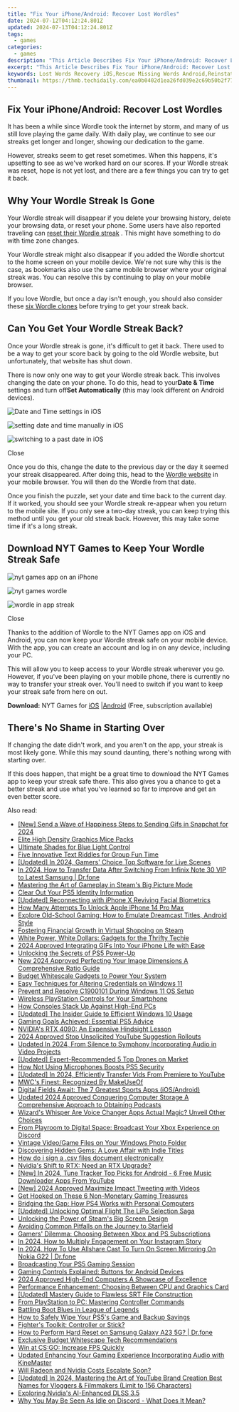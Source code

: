 ```yaml
---
title: "Fix Your iPhone/Android: Recover Lost Wordles"
date: 2024-07-12T04:12:24.801Z
updated: 2024-07-13T04:12:24.801Z
tags:
  - games
categories:
  - games
description: "This Article Describes Fix Your iPhone/Android: Recover Lost Wordles"
excerpt: "This Article Describes Fix Your iPhone/Android: Recover Lost Wordles"
keywords: Lost Words Recovery iOS,Rescue Missing Words Android,Reinstate Vanished Words iPhone,Restore Lose Words Android,Find Mislaid Words iPhone,Regain Misplaced Words Android,Rediscover Lost Words iOS
thumbnail: https://thmb.techidaily.com/ea0b0402d1ea26fd039e2c69b50b2f77be9bc5a66db4bea78463e158540cfbfa.jpg
---
```


## Fix Your iPhone/Android: Recover Lost Wordles

 It has been a while since Wordle took the internet by storm, and many of us still love playing the game daily. With daily play, we continue to see our streaks get longer and longer, showing our dedication to the game.

 However, streaks seem to get reset sometimes. When this happens, it's upsetting to see as we've worked hard on our scores. If your Wordle streak was reset, hope is not yet lost, and there are a few things you can try to get it back.

## Why Your Wordle Streak Is Gone

 Your Wordle streak will disappear if you delete your browsing history, delete your browsing data, or reset your phone. Some users have also reported traveling can [reset their Wordle streak](https://www.makeuseof.com/how-to-reset-wordle-streak-iphone-android/) . This might have something to do with time zone changes.

 Your Wordle streak might also disappear if you added the Wordle shortcut to the home screen on your mobile device. We're not sure why this is the case, as bookmarks also use the same mobile browser where your original streak was. You can resolve this by continuing to play on your mobile browser.

 If you love Wordle, but once a day isn't enough, you should also consider these [six Wordle clones](https://www.makeuseof.com/best-wordle-clones-for-iphone/) before trying to get your streak back.

## Can You Get Your Wordle Streak Back?

 Once your Wordle streak is gone, it's difficult to get it back. There used to be a way to get your score back by going to the old Wordle website, but unfortunately, that website has shut down.

 There is now only one way to get your Wordle streak back. This involves changing the date on your phone. To do this, head to your**Date & Time** settings and turn off**Set Automatically** (this may look different on Android devices).

![Date and Time settings in iOS](https://static1.makeuseofimages.com/wordpress/wp-content/uploads/2023/08/date-and-time-settings-in-ios.jpg)

![setting date and time manually in iOS](https://static1.makeuseofimages.com/wordpress/wp-content/uploads/2023/08/setting-date-and-time-manually-in-ios.jpg)

![switching to a past date in iOS](https://static1.makeuseofimages.com/wordpress/wp-content/uploads/2023/08/switching-to-a-past-date-in-ios.jpg)

Close

 Once you do this, change the date to the previous day or the day it seemed your streak disappeared. After doing this, head to the [Wordle website](https://www.nytimes.com/games/wordle/index.html) in your mobile browser. You will then do the Wordle from that date.

 Once you finish the puzzle, set your date and time back to the current day. If it worked, you should see your Wordle streak re-appear when you return to the mobile site. If you only see a two-day streak, you can keep trying this method until you get your old streak back. However, this may take some time if it's a long streak.

## Download NYT Games to Keep Your Wordle Streak Safe
![nyt games app on an iPhone](https://static1.makeuseofimages.com/wordpress/wp-content/uploads/2023/08/nyt-games-app.jpg)

![nyt games wordle](https://static1.makeuseofimages.com/wordpress/wp-content/uploads/2023/08/nyt-games-wordle.jpg)

![wordle in app streak](https://static1.makeuseofimages.com/wordpress/wp-content/uploads/2023/08/wordle-in-app-streak.jpg)

Close

 Thanks to the addition of Wordle to the NYT Games app on iOS and Android, you can now keep your Wordle streak safe on your mobile device. With the app, you can create an account and log in on any device, including your PC.

 This will allow you to keep access to your Wordle streak wherever you go. However, if you've been playing on your mobile phone, there is currently no way to transfer your streak over. You'll need to switch if you want to keep your streak safe from here on out.

**Download:** NYT Games for [iOS](https://apps.apple.com/us/app/nyt-games-word-games-sudoku/id307569751) |[Android](https://www.anrdoezrs.net/links/7251228/type/dlg/sid/UUmuoUeUpU2008796/https://play.google.com/store/apps/details?id=com.nytimes.crossword&hl=en%5FUS&gl=US) (Free, subscription available)

## There's No Shame in Starting Over

 If changing the date didn't work, and you aren't on the app, your streak is most likely gone. While this may sound daunting, there's nothing wrong with starting over.

 If this does happen, that might be a great time to download the NYT Games app to keep your streak safe there. This also gives you a chance to get a better streak and use what you've learned so far to improve and get an even better score.


<ins class="adsbygoogle"
     style="display:block"
     data-ad-format="autorelaxed"
     data-ad-client="ca-pub-7571918770474297"
     data-ad-slot="1223367746"></ins>



<ins class="adsbygoogle"
     style="display:block"
     data-ad-client="ca-pub-7571918770474297"
     data-ad-slot="8358498916"
     data-ad-format="auto"
     data-full-width-responsive="true"></ins>



<span class="atpl-alsoreadstyle">Also read:</span>
<div><ul>
<li><a href="https://snapchat-videos.techidaily.com/new-send-a-wave-of-happiness-steps-to-sending-gifs-in-snapchat-for-2024/"><u>[New] Send a Wave of Happiness  Steps to Sending Gifs in Snapchat for 2024</u></a></li>
<li><a href="https://games-able.techidaily.com/elite-high-density-graphics-mice-packs/"><u>Elite High Density Graphics Mice Packs</u></a></li>
<li><a href="https://games-able.techidaily.com/ultimate-shades-for-blue-light-control/"><u>Ultimate Shades for Blue Light Control</u></a></li>
<li><a href="https://games-able.techidaily.com/five-innovative-text-riddles-for-group-fun-time/"><u>Five Innovative Text Riddles for Group Fun Time</u></a></li>
<li><a href="https://video-screen-grab.techidaily.com/updated-in-2024-gamers-choice-top-software-for-live-scenes/"><u>[Updated] In 2024, Gamers' Choice  Top Software for Live Scenes</u></a></li>
<li><a href="https://android-transfer.techidaily.com/in-2024-how-to-transfer-data-after-switching-from-infinix-note-30-vip-to-latest-samsung-drfone-by-drfone-transfer-from-android-transfer-from-android/"><u>In 2024, How to Transfer Data After Switching From Infinix Note 30 VIP to Latest Samsung | Dr.fone</u></a></li>
<li><a href="https://games-able.techidaily.com/mastering-the-art-of-gameplay-in-steams-big-picture-mode/"><u>Mastering the Art of Gameplay in Steam's Big Picture Mode</u></a></li>
<li><a href="https://games-able.techidaily.com/clear-out-your-ps5-identity-information/"><u>Clear Out Your PS5 Identity Information</u></a></li>
<li><a href="https://extra-support.techidaily.com/updated-reconnecting-with-iphone-x-reviving-facial-biometrics/"><u>[Updated] Reconnecting with iPhone X  Reviving Facial Biometrics</u></a></li>
<li><a href="https://ios-unlock.techidaily.com/how-many-attempts-to-unlock-apple-iphone-14-pro-max-by-drfone-ios/"><u>How Many Attempts To Unlock Apple iPhone 14 Pro Max</u></a></li>
<li><a href="https://games-able.techidaily.com/explore-old-school-gaming-how-to-emulate-dreamcast-titles-android-style/"><u>Explore Old-School Gaming: How to Emulate Dreamcast Titles, Android Style</u></a></li>
<li><a href="https://games-able.techidaily.com/fostering-financial-growth-in-virtual-shopping-on-steam/"><u>Fostering Financial Growth in Virtual Shopping on Steam</u></a></li>
<li><a href="https://games-able.techidaily.com/white-power-white-dollars-gadgets-for-the-thrifty-techie/"><u>White Power, White Dollars: Gadgets for the Thrifty Techie</u></a></li>
<li><a href="https://extra-support.techidaily.com/2024-approved-integrating-gifs-into-your-iphone-life-with-ease/"><u>2024 Approved  Integrating GIFs Into Your iPhone Life with Ease</u></a></li>
<li><a href="https://games-able.techidaily.com/unlocking-the-secrets-of-ps5-power-up/"><u>Unlocking the Secrets of PS5 Power-Up</u></a></li>
<li><a href="https://ai-video-apps.techidaily.com/new-2024-approved-perfecting-your-image-dimensions-a-comprehensive-ratio-guide/"><u>New 2024 Approved Perfecting Your Image Dimensions A Comprehensive Ratio Guide</u></a></li>
<li><a href="https://games-able.techidaily.com/budget-whitescale-gadgets-to-power-your-system/"><u>Budget Whitescale Gadgets to Power Your System</u></a></li>
<li><a href="https://windows11.techidaily.com/easy-techniques-for-altering-credentials-on-windows-11/"><u>Easy Techniques for Altering Credentials on Windows 11</u></a></li>
<li><a href="https://graphic-issues.techidaily.com/prevent-and-resolve-c1900101-during-windows-11-os-setup/"><u>Prevent and Resolve C1900101 During Windows 11 OS Setup</u></a></li>
<li><a href="https://games-able.techidaily.com/wireless-playstation-controls-for-your-smartphone/"><u>Wireless PlayStation Controls for Your Smartphone</u></a></li>
<li><a href="https://games-able.techidaily.com/how-consoles-stack-up-against-high-end-pcs/"><u>How Consoles Stack Up Against High-End PCs</u></a></li>
<li><a href="https://some-guidance.techidaily.com/updated-the-insider-guide-to-efficient-windows-10-usage/"><u>[Updated] The Insider Guide to Efficient Windows 10 Usage</u></a></li>
<li><a href="https://games-able.techidaily.com/gaming-goals-achieved-essential-ps5-advice/"><u>Gaming Goals Achieved: Essential PS5 Advice</u></a></li>
<li><a href="https://games-able.techidaily.com/nvidias-rtx-4090-an-expensive-hindsight-lesson/"><u>NVIDIA's RTX 4090: An Expensive Hindsight Lesson</u></a></li>
<li><a href="https://youtube-tips.techidaily.com/approved-stop-unsolicited-youtube-suggestion-rollouts/"><u>2024 Approved  Stop Unsolicited YouTube Suggestion Rollouts</u></a></li>
<li><a href="https://voice-adjusting.techidaily.com/updated-in-2024-from-silence-to-symphony-incorporating-audio-in-video-projects/"><u>Updated In 2024, From Silence to Symphony Incorporating Audio in Video Projects</u></a></li>
<li><a href="https://some-knowledge.techidaily.com/updated-expert-recommended-5-top-drones-on-market/"><u>[Updated] Expert-Recommended 5 Top Drones on Market</u></a></li>
<li><a href="https://games-able.techidaily.com/how-not-using-microphones-boosts-ps5-security/"><u>How Not Using Microphones Boosts PS5 Security</u></a></li>
<li><a href="https://facebook-video-footage.techidaily.com/updated-in-2024-efficiently-transfer-vids-from-premiere-to-youtube/"><u>[Updated] In 2024, Efficiently Transfer Vids From Premiere to YouTube</u></a></li>
<li><a href="https://games-able.techidaily.com/mwcs-finest-recognized-by-makeuseof/"><u>MWC's Finest: Recognized By MakeUseOf</u></a></li>
<li><a href="https://games-able.techidaily.com/digital-fields-await-the-7-greatest-sports-apps-iosandroid/"><u>Digital Fields Await: The 7 Greatest Sports Apps (iOS/Android)</u></a></li>
<li><a href="https://audio-shaping.techidaily.com/updated-2024-approved-conquering-computer-storage-a-comprehensive-approach-to-obtaining-podcasts/"><u>Updated 2024 Approved Conquering Computer Storage A Comprehensive Approach to Obtaining Podcasts</u></a></li>
<li><a href="https://vp-tips.techidaily.com/wizards-whisper-are-voice-changer-apps-actual-magic-unveil-other-choices/"><u>Wizard's Whisper  Are Voice Changer Apps Actual Magic? Unveil Other Choices</u></a></li>
<li><a href="https://games-able.techidaily.com/from-playroom-to-digital-space-broadcast-your-xbox-experience-on-discord/"><u>From Playroom to Digital Space: Broadcast Your Xbox Experience on Discord</u></a></li>
<li><a href="https://games-able.techidaily.com/vintage-videogame-files-on-your-windows-photo-folder/"><u>Vintage Video/Game Files on Your Windows Photo Folder</u></a></li>
<li><a href="https://games-able.techidaily.com/discovering-hidden-gems-a-love-affair-with-indie-titles/"><u>Discovering Hidden Gems: A Love Affair with Indie Titles</u></a></li>
<li><a href="https://phone-solutions.techidaily.com/how-do-i-sign-a-csv-files-document-electronically-by-ldigisigner-sign-a-excel-sign-a-excel/"><u>How do i sign a .csv files document electronically</u></a></li>
<li><a href="https://games-able.techidaily.com/nvidias-shift-to-rtx-need-an-rtx-upgrade/"><u>Nvidia's Shift to RTX: Need an RTX Upgrade?</u></a></li>
<li><a href="https://youtube-data.techidaily.com/n-2024-tune-tracker-top-picks-for-android-6-free-music-downloader-apps-from-youtube/"><u>[New] In 2024, Tune Tracker  Top Picks for Android - 6 Free Music Downloader Apps From YouTube</u></a></li>
<li><a href="https://twitter-clips.techidaily.com/new-2024-approved-maximize-impact-tweeting-with-videos/"><u>[New] 2024 Approved  Maximize Impact  Tweeting with Videos</u></a></li>
<li><a href="https://games-able.techidaily.com/get-hooked-on-these-6-non-monetary-gaming-treasures/"><u>Get Hooked on These 6 Non-Monetary Gaming Treasures</u></a></li>
<li><a href="https://games-able.techidaily.com/bridging-the-gap-how-ps4-works-with-personal-computers/"><u>Bridging the Gap: How PS4 Works with Personal Computers</u></a></li>
<li><a href="https://some-guidance.techidaily.com/updated-unlocking-optimal-flight-the-lipo-selection-saga/"><u>[Updated] Unlocking Optimal Flight  The LiPo Selection Saga</u></a></li>
<li><a href="https://games-able.techidaily.com/unlocking-the-power-of-steams-big-screen-design/"><u>Unlocking the Power of Steam's Big Screen Design</u></a></li>
<li><a href="https://games-able.techidaily.com/avoiding-common-pitfalls-on-the-journey-to-starfield/"><u>Avoiding Common Pitfalls on the Journey to Starfield</u></a></li>
<li><a href="https://games-able.techidaily.com/gamers-dilemma-choosing-between-xbox-and-ps-subscriptions/"><u>Gamers' Dilemma: Choosing Between Xbox and PS Subscriptions</u></a></li>
<li><a href="https://instagram-video-recordings.techidaily.com/in-2024-how-to-multiply-engagement-on-your-instagram-story/"><u>In 2024, How to Multiply Engagement on Your Instagram Story</u></a></li>
<li><a href="https://screen-mirror.techidaily.com/in-2024-how-to-use-allshare-cast-to-turn-on-screen-mirroring-on-nokia-g22-drfone-by-drfone-android/"><u>In 2024, How To Use Allshare Cast To Turn On Screen Mirroring On Nokia G22 | Dr.fone</u></a></li>
<li><a href="https://games-able.techidaily.com/broadcasting-your-ps5-gaming-session/"><u>Broadcasting Your PS5 Gaming Session</u></a></li>
<li><a href="https://games-able.techidaily.com/gaming-controls-explained-buttons-for-android-devices/"><u>Gaming Controls Explained: Buttons for Android Devices</u></a></li>
<li><a href="https://some-techniques.techidaily.com/2024-approved-high-end-computers-a-showcase-of-excellence/"><u>2024 Approved  High-End Computers  A Showcase of Excellence</u></a></li>
<li><a href="https://games-able.techidaily.com/performance-enhancement-choosing-between-cpu-and-graphics-card/"><u>Performance Enhancement: Choosing Between CPU and Graphics Card</u></a></li>
<li><a href="https://extra-guidance.techidaily.com/updated-mastery-guide-to-flawless-srt-file-construction/"><u>[Updated] Mastery Guide to Flawless SRT File Construction</u></a></li>
<li><a href="https://games-able.techidaily.com/from-playstation-to-pc-mastering-controller-commands/"><u>From PlayStation to PC: Mastering Controller Commands</u></a></li>
<li><a href="https://games-able.techidaily.com/battling-boot-blues-in-league-of-legends/"><u>Battling Boot Blues in League of Legends</u></a></li>
<li><a href="https://games-able.techidaily.com/how-to-safely-wipe-your-ps5s-game-and-backup-savings/"><u>How to Safely Wipe Your PS5's Game and Backup Savings</u></a></li>
<li><a href="https://games-able.techidaily.com/fighters-toolkit-controller-or-stick/"><u>Fighter's Toolkit: Controller or Stick?</u></a></li>
<li><a href="https://techidaily.com/how-to-perform-hard-reset-on-samsung-galaxy-a23-5g-drfone-by-drfone-reset-android-reset-android/"><u>How to Perform Hard Reset on Samsung Galaxy A23 5G? | Dr.fone</u></a></li>
<li><a href="https://games-able.techidaily.com/exclusive-budget-whitescape-tech-recommendations/"><u>Exclusive Budget Whitescape Tech Recommendations</u></a></li>
<li><a href="https://games-able.techidaily.com/win-at-csgo-increase-fps-quickly/"><u>Win at CS:GO: Increase FPS Quickly</u></a></li>
<li><a href="https://voice-adjusting.techidaily.com/updated-enhancing-your-gaming-experience-incorporating-audio-with-kinemaster/"><u>Updated Enhancing Your Gaming Experience Incorporating Audio with KineMaster</u></a></li>
<li><a href="https://games-able.techidaily.com/will-radeon-and-nvidia-costs-escalate-soon/"><u>Will Radeon and Nvidia Costs Escalate Soon?</u></a></li>
<li><a href="https://youtube-data.techidaily.com/ed-in-2024-mastering-the-art-of-youtube-brand-creation-best-names-for-vloggers-and-filmmakers-limit-to-156-characters/"><u>[Updated] In 2024, Mastering the Art of YouTube Brand Creation  Best Names for Vloggers & Filmmakers (Limit to 156 Characters)</u></a></li>
<li><a href="https://games-able.techidaily.com/exploring-nvidias-ai-enhanced-dlss-35/"><u>Exploring Nvidia's AI-Enhanced DLSS 3.5</u></a></li>
<li><a href="https://games-able.techidaily.com/why-you-may-be-seen-as-idle-on-discord-what-does-it-mean/"><u>Why You May Be Seen As Idle on Discord - What Does It Mean?</u></a></li>
</ul></div>
